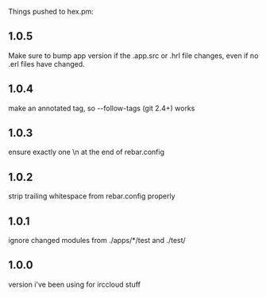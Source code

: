 Things pushed to hex.pm:

## 1.0.5

Make sure to bump app version if the .app.src or .hrl file changes, even
if no .erl files have changed.

## 1.0.4

make an annotated tag, so --follow-tags (git 2.4+) works

## 1.0.3

ensure exactly one \n at the end of rebar.config

## 1.0.2

strip trailing whitespace from rebar.config properly

## 1.0.1

ignore changed modules from ./apps/*/test and ./test/

## 1.0.0

version i've been using for irccloud stuff
